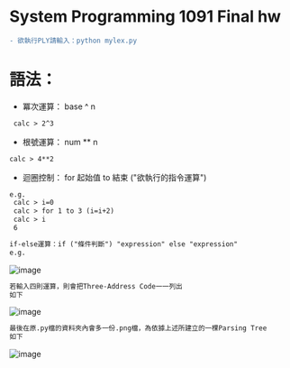 # System Programming 1091 Final hw

```diff
- 欲執行PLY請輸入：python mylex.py 
```

# 語法：
* 冪次運算： base  ^  n
```diff
 calc > 2^3 
```
* 根號運算： num  **  n
```diff
calc > 4**2 
```
* 迴圈控制： for 起始值 to 結束 ("欲執行的指令運算")
```diff
e.g.
 calc > i=0
 calc > for 1 to 3 (i=i+2)
 calc > i
 6
``` 

```diff
if-else運算：if ("條件判斷") "expression" else "expression" 
e.g.
``` 
![image](https://github.com/huikaiwang/SP_2020/blob/main/img/截圖%202020-12-19%20下午5.40.33.png?raw=true)

```diff
若輸入四則運算，則會把Three-Address Code一一列出
如下
``` 
![image](https://github.com/huikaiwang/SP_2020/blob/main/img/截圖%202020-12-20%20下午4.40.37.png)

```diff
最後在原.py檔的資料夾內會多一份.png檔，為依據上述所建立的一棵Parsing Tree
如下
``` 
![image](https://github.com/huikaiwang/SP_2020/blob/main/img/nx_test.png)
